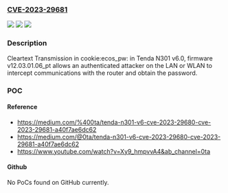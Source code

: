 ### [CVE-2023-29681](https://cve.mitre.org/cgi-bin/cvename.cgi?name=CVE-2023-29681)
![](https://img.shields.io/static/v1?label=Product&message=n%2Fa&color=blue)
![](https://img.shields.io/static/v1?label=Version&message=n%2Fa%20&color=brightgreen)
![](https://img.shields.io/static/v1?label=Vulnerability&message=n%2Fa&color=brightgreen)

### Description

Cleartext Transmission in cookie:ecos_pw: in Tenda N301 v6.0, firmware v12.03.01.06_pt allows an authenticated attacker on the LAN or WLAN to intercept communications with the router and obtain the password.

### POC

#### Reference
- https://medium.com/%400ta/tenda-n301-v6-cve-2023-29680-cve-2023-29681-a40f7ae6dc62
- https://medium.com/@0ta/tenda-n301-v6-cve-2023-29680-cve-2023-29681-a40f7ae6dc62
- https://www.youtube.com/watch?v=Xy9_hmpvvA4&ab_channel=0ta

#### Github
No PoCs found on GitHub currently.

